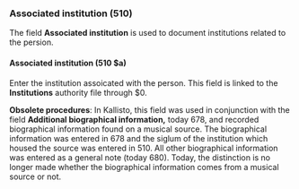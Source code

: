 ### Associated institution (510)

The field **Associated institution** is used to document institutions related to the persion.  

#### Associated institution (510 $a)

Enter the institution assoicated with the person. This field is linked to the **Institutions** authority file through $0.

**Obsolete procedures**: In Kallisto, this field was used in conjunction with the field **Additional biographical information,** today 678, and recorded biographical information found on a musical source. The biographical information was entered in 678 and the siglum of the institution which housed the source was entered in 510. All other biographical information was entered as a general note (today 680). Today, the distinction is no longer made whether the biographical information comes from a musical source or not.
